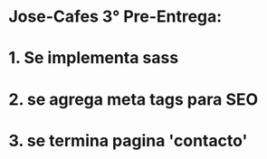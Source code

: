 # Jose-Cafes 3° Pre-Entrega:
# 
# 1. Se implementa sass
# 2. se agrega meta tags para SEO
# 3. se termina pagina 'contacto'
